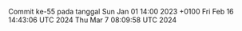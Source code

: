 Commit ke-55 pada tanggal Sun Jan 01 14:00 2023 +0100
Fri Feb 16 14:43:06 UTC 2024
Thu Mar  7 08:09:58 UTC 2024
